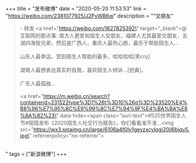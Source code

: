 +++
title = "发布微博"
date = "2020-05-20 11:53:53"
link = "https://weibo.com/2381077925/J2PvWB6qj"
description = "\"交朋友\"<br><blockquote> - 转发 <a href=\"https://weibo.com/1627825392\" target=\"_blank\">@互联网的那点事</a>: 南方人更爱和陌生人交朋友，福建人尤其最爱交朋友，五湖四海皆兄弟，然后是广西人，重庆人最热心肠，最乐于帮助陌生人...<br><br>山东人最幸运，受到陌生人帮助的最多，哈哈哈哈[笑cry]<br><br>湖南人最想表达真实的自我，喜欢陌生人倾诉...[挖鼻]，<br><br>广东人最孤独...<br><br><a href=\"https://m.weibo.cn/search?containerid=231522type%3D1%26t%3D10%26q%3D%23520%E4%B8%96%E7%95%8C%E9%99%8C%E7%94%9F%E4%BA%BA%E8%8A%82%23\" data-hide><span class=\"surl-text\">#520世界陌生人节#</span></a>陌陌发布《2020陌生人社交行为报告》，你们看看准不准...<img src=\"https://wx3.sinaimg.cn/large/6106a4f0ly1geyzxcylqgj20il6bjqv5.jpg\" referrerpolicy=\"no-referrer\"><br><br></blockquote>"
tags = ["新浪微博"]
+++
